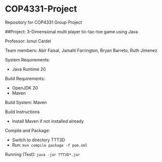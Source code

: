 # COP4331-Project
Repository for COP4331 Group Project

##Project: 3-Dimensional multi player tic-tac-toe game using Java

Professor: Ionut Cardei

Team members: Abir Faisal, Jamahl Farrington, Bryan Barreto, Ruth Jimenez

System Requirements:
- Java Runtime 20

Build Requirements:
- OpenJDK 20
- Maven

Build System: Maven

Build Instructions

- Install Maven if not installed already

Compile and Package:
- Switch to directory TTT3D
- Run: `mvn compile package -f pom.xml`

Running (Test):
`java -jar TTT3D*.jar`

